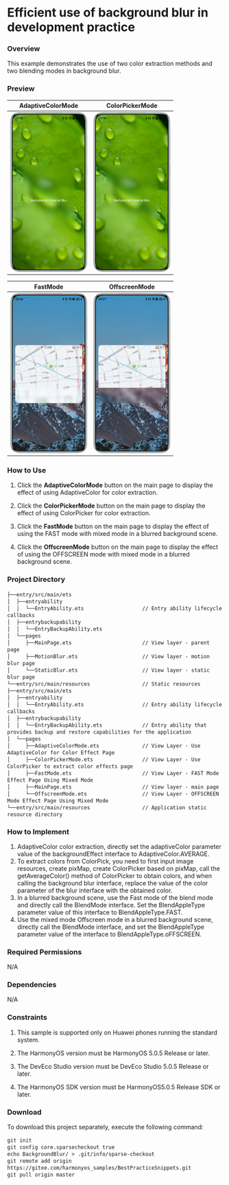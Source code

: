# Efficient use of background blur in development practice

### Overview

This example demonstrates the use of two color extraction methods and two blending modes in background blur.

### Preview

|                          AdaptiveColorMode                          |                          ColorPickerMode                          |
|:-------------------------------------------------------------------:|:-----------------------------------------------------------------:|
| <img src="screenshots/devices/adaptive_color_mode.png" width="180"> | <img src="screenshots/devices/color_picker_mode.png" width="180"> |

|                         FastMode                          |                         OffscreenMode                          |
|:---------------------------------------------------------:|:--------------------------------------------------------------:|
| <img src="screenshots/devices/fast_mode.png" width="180"> | <img src="screenshots/devices/offscreen_mode.png" width="180"> |

### How to Use

1. Click the **AdaptiveColorMode** button on the main page to display the effect of using AdaptiveColor for color extraction.

2. Click the **ColorPickerMode** button on the main page to display the effect of using ColorPicker for color extraction.

3. Click the **FastMode** button on the main page to display the effect of using the FAST mode with mixed mode in a blurred background scene.

4. Click the **OffscreenMode** button on the main page to display the effect of using the OFFSCREEN mode with mixed mode in a blurred background scene.

### Project Directory
```
├──entry/src/main/ets
│  ├──entryability
│  │  └──EntryAbility.ets                   // Entry ability lifecycle callbacks
│  ├──entrybackupability
│  │  └──EntryBackupAbility.ets
│  └──pages
│     ├──MainPage.ets                       // View layer - parent page
│     ├──MotionBlur.ets                     // View layer - motion blur page
│     └──StaticBlur.ets                     // View layer - static blur page
└──entry/src/main/resources                 // Static resources
├──entry/src/main/ets
│  ├──entryability
│  │  └──EntryAbility.ets                   // Entry ability lifecycle callbacks
│  ├──entrybackupability
│  │  └──EntryBackupAbility.ets             // Entry ability that provides backup and restore capabilities for the application
│  └──pages
│     ├──AdaptiveColorMode.ets              // View Layer - Use AdaptiveColor for Color Effect Page
│     ├──ColorPickerMode.ets                // View Layer - Use ColorPicker to extract color effects page
│     ├──FastMode.ets                       // View Layer - FAST Mode Effect Page Using Mixed Mode
│     ├──MainPage.ets                       // View layer - main page
│     └──OffscreenMode.ets                  // View Layer - OFFSCREEN Mode Effect Page Using Mixed Mode
└──entry/src/main/resources                 // Application static resource directory
```

### How to Implement

1. AdaptiveColor color extraction, directly set the adaptiveColor parameter value of the backgroundEffect interface to AdaptiveColor.AVERAGE.
2. To extract colors from ColorPick, you need to first input image resources, create pixMap, create ColorPicker based on pixMap, call the getAverageColor() method of ColorPicker to obtain colors, and when calling the background blur interface, replace the value of the color parameter of the blur interface with the obtained color.
3. In a blurred background scene, use the Fast mode of the blend mode and directly call the BlendMode interface. Set the BlendAppleType parameter value of this interface to BlendAppleType.FAST.
4. Use the mixed mode Offscreen mode in a blurred background scene, directly call the BlendMode interface, and set the BlendAppleType parameter value of the interface to BlendAppleType.oFFSCREEN.

### Required Permissions

N/A

### Dependencies

N/A

### Constraints

1. This sample is supported only on Huawei phones running the standard system.

2. The HarmonyOS version must be HarmonyOS 5.0.5 Release or later.

3. The DevEco Studio version must be DevEco Studio 5.0.5 Release or later.

4. The HarmonyOS SDK version must be HarmonyOS5.0.5 Release SDK or later.

### Download

To download this project separately, execute the following command:
```
git init
git config core.sparsecheckout true
echo BackgroundBlur/ > .git/info/sparse-checkout
git remote add origin https://gitee.com/harmonyos_samples/BestPracticeSnippets.git
git pull origin master
```